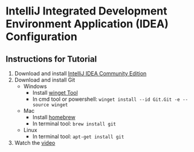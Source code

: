 # IntelliJ Integrated Development Environment Application (IDEA) Configuration

## Instructions for Tutorial
1. Download and install [IntelliJ IDEA Community Edition](https://www.jetbrains.com/idea/download/)
2. Download and install Git
    * Windows
        *   Install [winget Tool](https://docs.microsoft.com/en-us/windows/package-manager/winget)
        *   In cmd tool or powershell: `winget install --id Git.Git -e --source winget`
    *   Mac
        *   Install [homebrew](https://brew.sh/)
        *   In terminal tool: `brew install git`
    *   Linux
        *   In terminal tool: `apt-get install git`
3. Watch the [video]()
